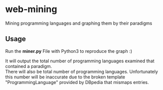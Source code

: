 # web-mining
Mining programming languages and graphing them by their paradigms

## Usage
Run the **miner.py** File with Python3 to reproduce the graph :)

It will output the total number of programming languages examined that contained a paradigm.  
There will also be total number of programming languages. Unfortunately this number will be inaccurate due to the broken template "ProgrammingLanguage" provided by DBpedia that mismaps entries.
